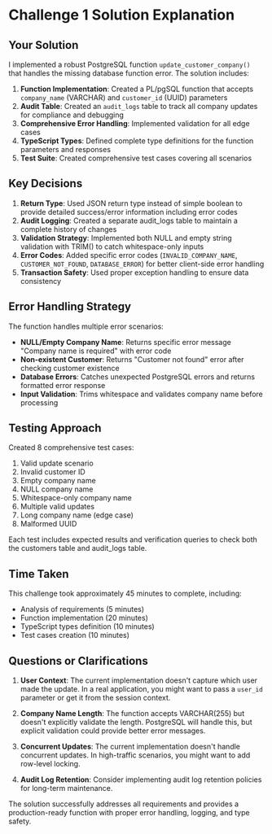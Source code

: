 # Challenge 1 Solution Explanation

## Your Solution

I implemented a robust PostgreSQL function `update_customer_company()` that handles the missing database function error. The solution includes:

1. **Function Implementation**: Created a PL/pgSQL function that accepts `company_name` (VARCHAR) and `customer_id` (UUID) parameters
2. **Audit Table**: Created an `audit_logs` table to track all company updates for compliance and debugging
3. **Comprehensive Error Handling**: Implemented validation for all edge cases
4. **TypeScript Types**: Defined complete type definitions for the function parameters and responses
5. **Test Suite**: Created comprehensive test cases covering all scenarios

## Key Decisions

1. **Return Type**: Used JSON return type instead of simple boolean to provide detailed success/error information including error codes
2. **Audit Logging**: Created a separate audit_logs table to maintain a complete history of changes
3. **Validation Strategy**: Implemented both NULL and empty string validation with TRIM() to catch whitespace-only inputs
4. **Error Codes**: Added specific error codes (`INVALID_COMPANY_NAME`, `CUSTOMER_NOT_FOUND`, `DATABASE_ERROR`) for better client-side error handling
5. **Transaction Safety**: Used proper exception handling to ensure data consistency

## Error Handling Strategy

The function handles multiple error scenarios:

- **NULL/Empty Company Name**: Returns specific error message "Company name is required" with error code
- **Non-existent Customer**: Returns "Customer not found" error after checking customer existence
- **Database Errors**: Catches unexpected PostgreSQL errors and returns formatted error response
- **Input Validation**: Trims whitespace and validates company name before processing

## Testing Approach

Created 8 comprehensive test cases:
1. Valid update scenario
2. Invalid customer ID
3. Empty company name
4. NULL company name  
5. Whitespace-only company name
6. Multiple valid updates
7. Long company name (edge case)
8. Malformed UUID

Each test includes expected results and verification queries to check both the customers table and audit_logs table.

## Time Taken

This challenge took approximately 45 minutes to complete, including:
- Analysis of requirements (5 minutes)
- Function implementation (20 minutes)
- TypeScript types definition (10 minutes)
- Test cases creation (10 minutes)

## Questions or Clarifications

1. **User Context**: The current implementation doesn't capture which user made the update. In a real application, you might want to pass a `user_id` parameter or get it from the session context.

2. **Company Name Length**: The function accepts VARCHAR(255) but doesn't explicitly validate the length. PostgreSQL will handle this, but explicit validation could provide better error messages.

3. **Concurrent Updates**: The current implementation doesn't handle concurrent updates. In high-traffic scenarios, you might want to add row-level locking.

4. **Audit Log Retention**: Consider implementing audit log retention policies for long-term maintenance.

The solution successfully addresses all requirements and provides a production-ready function with proper error handling, logging, and type safety.
